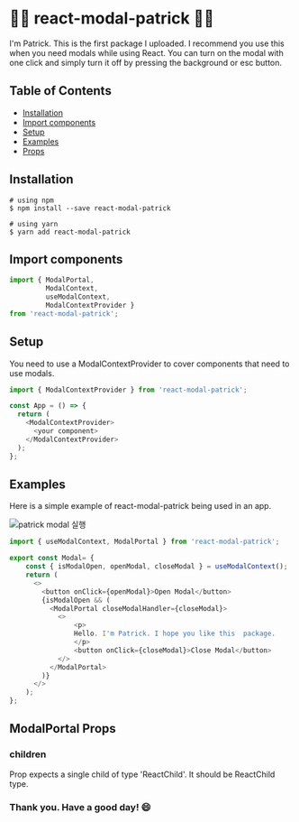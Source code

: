 # 🙆‍♂️ react-modal-patrick 🙆‍♂️

I'm Patrick. This is the first package I uploaded. I recommend you use this when you need modals while using React. You can turn on the modal with one click and simply turn it off by pressing the background or esc button.

## Table of Contents

- [Installation](#installation)
- [Import components](#import-components)
- [Setup](#setup)
- [Examples](#examples)
- [Props](#props)

## Installation

    # using npm
    $ npm install --save react-modal-patrick

    # using yarn
    $ yarn add react-modal-patrick

## Import components

``` typescript
import { ModalPortal,
         ModalContext, 
         useModalContext, 
         ModalContextProvider } 
from 'react-modal-patrick';
```

## Setup

You need to use a ModalContextProvider to cover components that need to use modals.

```typescript
import { ModalContextProvider } from 'react-modal-patrick';

const App = () => {
  return (
    <ModalContextProvider>
      <your component>
    </ModalContextProvider>
  );
};
```

## Examples

Here is a simple example of react-modal-patrick being used in an app.

<img src="https://user-images.githubusercontent.com/72205402/236609782-240643b7-895f-4ea1-89a1-4be13babf820.gif" alt="patrick modal 실행"/>

```typescript
import { useModalContext, ModalPortal } from 'react-modal-patrick';

export const Modal= {
    const { isModalOpen, openModal, closeModal } = useModalContext();
    return (
      <>
        <button onClick={openModal}>Open Modal</button>
        {isModalOpen && (
          <ModalPortal closeModalHandler={closeModal}>
            <>
                <p>
                Hello. I'm Patrick. I hope you like this  package.
                </p>
                <button onClick={closeModal}>Close Modal</button>
            </>
          </ModalPortal>
        )}
      </>
    );
};
```

## ModalPortal Props

### children

Prop expects a single child of type 'ReactChild'. It should be ReactChild type.

### Thank you. Have a good day! 😄
